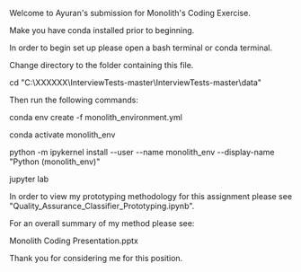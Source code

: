 Welcome to Ayuran's submission for Monolith's Coding Exercise.

Make you have conda installed prior to beginning. 

In order to begin set up please open a bash terminal or conda terminal.

Change directory to the folder containing this file.

cd "C:\XXXXXX\InterviewTests-master\InterviewTests-master\data"

Then run the following commands:

conda env create -f monolith_environment.yml

conda activate monolith_env

python -m ipykernel install --user --name monolith_env --display-name "Python (monolith_env)"  

jupyter lab

In order to view my prototyping methodology for this assignment please see "Quality_Assurance_Classifier_Prototyping.ipynb".

For an overall summary of my method please see:

Monolith Coding Presentation.pptx

Thank you for considering me for this position.